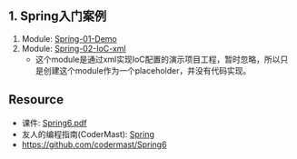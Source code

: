 ## 1. Spring入门案例
1. Module: [Spring-01-Demo](Spring-01-Demo)
2. Module: [Spring-02-IoC-xml](Spring-02-IoC-xml)
   * 这个module是通过xml实现IoC配置的演示项目工程，暂时忽略，所以只是创建这个module作为一个placeholder，并没有代码实现。


## Resource
* 课件: [Spring6.pdf](docs/Spring6.pdf)
* 友人的编程指南(CoderMast): [Spring](https://www.codermast.com/spring-series/spring/)
* https://github.com/codermast/Spring6